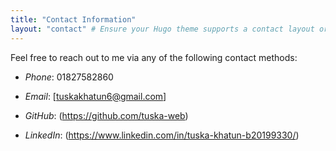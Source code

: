 ```yaml
---
title: "Contact Information"
layout: "contact" # Ensure your Hugo theme supports a contact layout or customize it
---
```


Feel free to reach out to me via any of the following contact methods:

- *Phone*:  01827582860
  
- *Email*:  [tuskakhatun6@gmail.com]

- *GitHub*: (https://github.com/tuska-web)

- *LinkedIn*: (https://www.linkedin.com/in/tuska-khatun-b20199330/)

